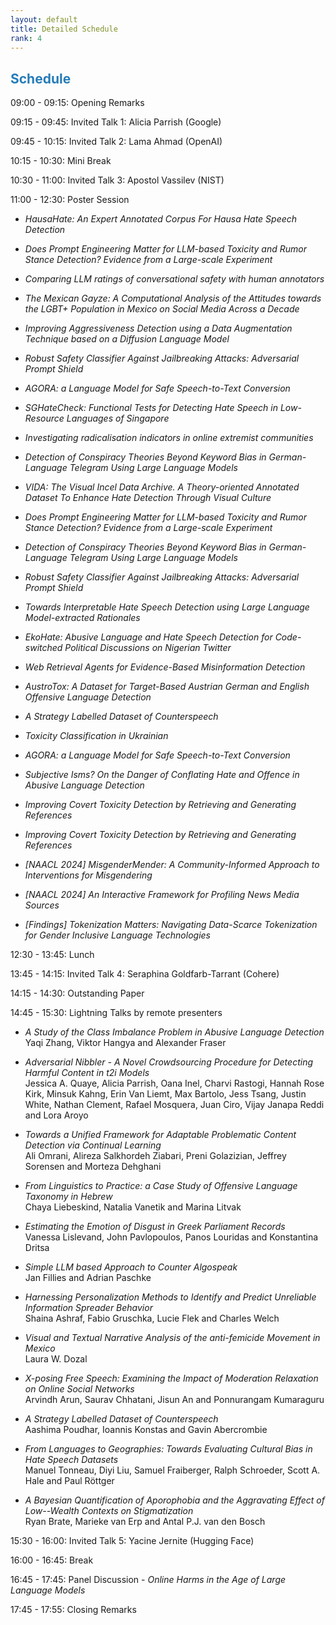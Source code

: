 ```yaml
---
layout: default
title: Detailed Schedule
rank: 4
---
```


## <span style="color:#267CB9"> Schedule </span>

09:00 - 09:15: Opening Remarks

09:15 - 09:45: Invited Talk 1: Alicia Parrish (Google)

09:45 - 10:15: Invited Talk 2: Lama Ahmad (OpenAI)

10:15 - 10:30: Mini Break

10:30 - 11:00: Invited Talk 3: Apostol Vassilev (NIST)

11:00 - 12:30: Poster Session

- *HausaHate: An Expert Annotated Corpus For Hausa Hate Speech Detection*<br>

- *Does Prompt Engineering Matter for LLM-based Toxicity and Rumor Stance Detection? Evidence from a Large-scale Experiment*<br>

- *Comparing LLM ratings of conversational safety with human annotators*<br>

- *The Mexican Gayze: A Computational Analysis of the Attitudes towards the LGBT+ Population in Mexico on Social Media Across a Decade*<br>

- *Improving Aggressiveness Detection using a Data Augmentation Technique based on a Diffusion Language Model*<br>

- *Robust Safety Classifier Against Jailbreaking Attacks: Adversarial Prompt Shield*<br>

- *AGORA: a Language Model for Safe Speech-to-Text Conversion*<br>

- *SGHateCheck: Functional Tests for Detecting Hate Speech in Low-Resource Languages of Singapore*<br>

- *Investigating radicalisation indicators in online extremist communities*<br>

- *Detection of Conspiracy Theories Beyond Keyword Bias in German-Language Telegram Using Large Language Models*<br>

- *VIDA: The Visual Incel Data Archive. A Theory-oriented Annotated Dataset To Enhance Hate Detection Through Visual Culture*<br>

- *Does Prompt Engineering Matter for LLM-based Toxicity and Rumor Stance Detection? Evidence from a Large-scale Experiment*<br>

- *Detection of Conspiracy Theories Beyond Keyword Bias in German-Language Telegram Using Large Language Models*<br>

- *Robust Safety Classifier Against Jailbreaking Attacks: Adversarial Prompt Shield*<br>

- *Towards Interpretable Hate Speech Detection using Large Language Model-extracted Rationales*<br>

- *EkoHate: Abusive Language and Hate Speech Detection for Code-switched Political Discussions on Nigerian Twitter*<br>

- *Web Retrieval Agents for Evidence-Based Misinformation Detection*<br>

- *AustroTox: A Dataset for Target-Based Austrian German and English Offensive Language Detection*<be>

- *A Strategy Labelled Dataset of Counterspeech*<br>

- *Toxicity Classification in Ukrainian*<br>

- *AGORA: a Language Model for Safe Speech-to-Text Conversion*<br>

- *Subjective Isms? On the Danger of Conflating Hate and Offence in Abusive Language Detection*<br>

- *Improving Covert Toxicity Detection by Retrieving and Generating References*<br>

- *Improving Covert Toxicity Detection by Retrieving and Generating References*<br>

- *[NAACL 2024] MisgenderMender: A Community-Informed Approach to Interventions for Misgendering*<br>

- *[NAACL 2024] An Interactive Framework for Profiling News Media Sources*<br>

- *[Findings] Tokenization Matters: Navigating Data-Scarce Tokenization for Gender Inclusive Language Technologies*<br>

12:30 - 13:45: Lunch

13:45 - 14:15: Invited Talk 4: Seraphina Goldfarb-Tarrant (Cohere)

14:15 - 14:30: Outstanding Paper

14:45 - 15:30: Lightning Talks by remote presenters

- *A Study of the Class Imbalance Problem in Abusive Language Detection*<br>
Yaqi Zhang, Viktor Hangya and Alexander Fraser

- *Adversarial Nibbler - A Novel Crowdsourcing Procedure for Detecting Harmful Content in t2i Models*<br>
Jessica A. Quaye, Alicia Parrish, Oana Inel, Charvi Rastogi, Hannah Rose Kirk, Minsuk Kahng, Erin Van Liemt, Max Bartolo, Jess Tsang, Justin White, Nathan Clement, Rafael Mosquera, Juan Ciro, Vijay Janapa Reddi and Lora Aroyo

- *Towards a Unified Framework for Adaptable Problematic Content Detection via Continual Learning*<br>
Ali Omrani, Alireza Salkhordeh Ziabari, Preni Golazizian, Jeffrey Sorensen and Morteza Dehghani

- *From Linguistics to Practice: a Case Study of Offensive Language Taxonomy in Hebrew*<br>
Chaya Liebeskind, Natalia Vanetik and Marina Litvak

- *Estimating the Emotion of Disgust in Greek Parliament Records*<br>
Vanessa Lislevand, John Pavlopoulos, Panos Louridas and Konstantina Dritsa

- *Simple LLM based Approach to Counter Algospeak*<br>
Jan Fillies and Adrian Paschke

- *Harnessing Personalization Methods to Identify and Predict Unreliable Information Spreader Behavior*<br>
Shaina Ashraf, Fabio Gruschka, Lucie Flek and Charles Welch

- *Visual and Textual Narrative Analysis of the anti-femicide Movement in Mexico*<br>
Laura W. Dozal

- *X-posing Free Speech: Examining the Impact of Moderation Relaxation on Online Social Networks*<br>
Arvindh Arun, Saurav Chhatani, Jisun An and Ponnurangam Kumaraguru

- *A Strategy Labelled Dataset of Counterspeech*<br>
Aashima Poudhar, Ioannis Konstas and Gavin Abercrombie

- *From Languages to Geographies: Towards Evaluating Cultural Bias in Hate Speech Datasets*<br>
Manuel Tonneau, Diyi Liu, Samuel Fraiberger, Ralph Schroeder, Scott A. Hale and Paul Röttger

- *A Bayesian Quantification of Aporophobia and the Aggravating Effect of Low--Wealth Contexts on Stigmatization*<br>
Ryan Brate, Marieke van Erp and Antal P.J. van den Bosch


15:30 - 16:00: Invited Talk 5: Yacine Jernite (Hugging Face)

16:00 - 16:45: Break

16:45 - 17:45: Panel Discussion - *Online Harms in the Age of Large Language Models*

17:45 - 17:55: Closing Remarks
